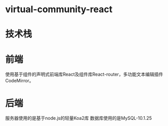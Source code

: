 # virtual-community-react


# 技术栈

# 前端
使用基于组件的声明式前端库React及组件库React-router，多功能文本编辑插件CodeMirror。

# 后端
服务器使用的是基于node.js的轻量Koa2库
数据库使用的是MySQL-10.1.25
